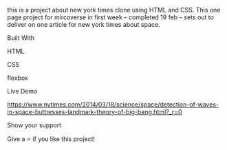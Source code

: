 
this is a project about new york times clone using HTML and CSS. This one page project for mircoverse in first week – completed 19 feb – sets out to deliver on one article for new york times about space.

 
Built With

HTML

CSS

flexbox



Live Demo

https://www.nytimes.com/2014/03/18/science/space/detection-of-waves-in-space-buttresses-landmark-theory-of-big-bang.html?_r=0





Show your support

Give a ⭐️ if you like this project!

